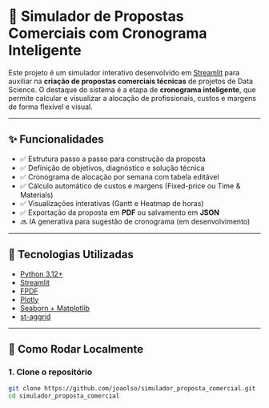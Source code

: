 # 🧠 Simulador de Propostas Comerciais com Cronograma Inteligente

Este projeto é um simulador interativo desenvolvido em [Streamlit](https://streamlit.io/) para auxiliar na **criação de propostas comerciais técnicas** de projetos de Data Science. O destaque do sistema é a etapa de **cronograma inteligente**, que permite calcular e visualizar a alocação de profissionais, custos e margens de forma flexível e visual.

---

## ✨ Funcionalidades

- ✅ Estrutura passo a passo para construção da proposta
- ✅ Definição de objetivos, diagnóstico e solução técnica
- ✅ Cronograma de alocação por semana com tabela editável
- ✅ Cálculo automático de custos e margens (Fixed-price ou Time & Materials)
- ✅ Visualizações interativas (Gantt e Heatmap de horas)
- ✅ Exportação da proposta em **PDF** ou salvamento em **JSON**
- 🔜 IA generativa para sugestão de cronograma (em desenvolvimento)

---

## 🧩 Tecnologias Utilizadas

- [Python 3.12+](https://www.python.org)
- [Streamlit](https://streamlit.io)
- [FPDF](https://pyfpdf.github.io)
- [Plotly](https://plotly.com/python/)
- [Seaborn + Matplotlib](https://seaborn.pydata.org/)
- [st-aggrid](https://github.com/PablocFonseca/streamlit-aggrid)

---

## 🚀 Como Rodar Localmente

### 1. Clone o repositório

```bash
git clone https://github.com/joaolso/simulador_proposta_comercial.git
cd simulador_proposta_comercial
